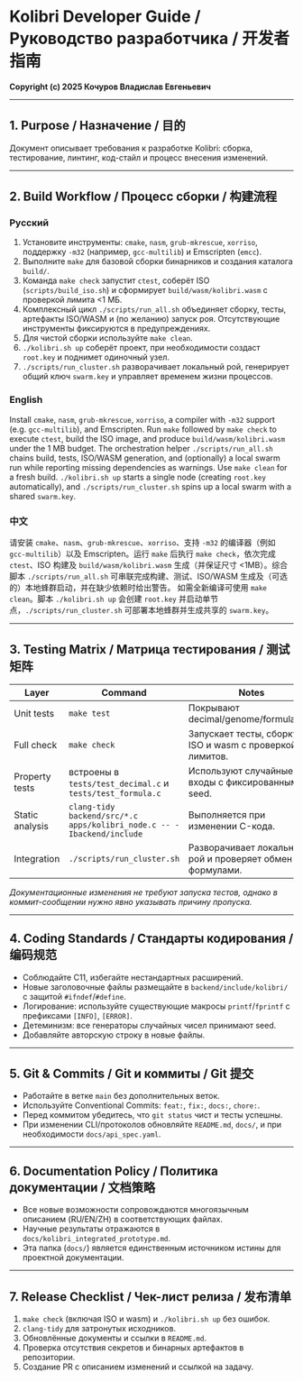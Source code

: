 # Kolibri Developer Guide / Руководство разработчика / 开发者指南

**Copyright (c) 2025 Кочуров Владислав Евгеньевич**

---

## 1. Purpose / Назначение / 目的

Документ описывает требования к разработке Kolibri: сборка, тестирование, линтинг, код-стайл и процесс внесения изменений.

---

## 2. Build Workflow / Процесс сборки / 构建流程

### Русский
1. Установите инструменты: `cmake`, `nasm`, `grub-mkrescue`, `xorriso`, поддержку `-m32` (например, `gcc-multilib`) и Emscripten (`emcc`).
2. Выполните `make` для базовой сборки бинарников и создания каталога `build/`.
3. Команда `make check` запустит `ctest`, соберёт ISO (`scripts/build_iso.sh`) и сформирует `build/wasm/kolibri.wasm` с проверкой лимита <1 МБ.
4. Комплексный цикл `./scripts/run_all.sh` объединяет сборку, тесты, артефакты ISO/WASM и (по желанию) запуск роя. Отсутствующие инструменты фиксируются в предупреждениях.
5. Для чистой сборки используйте `make clean`.
6. `./kolibri.sh up` соберёт проект, при необходимости создаст `root.key` и поднимет одиночный узел.
7. `./scripts/run_cluster.sh` разворачивает локальный рой, генерирует общий ключ `swarm.key` и управляет временем жизни процессов.

### English
Install `cmake`, `nasm`, `grub-mkrescue`, `xorriso`, a compiler with `-m32` support (e.g. `gcc-multilib`), and Emscripten. Run `make` followed by `make check` to execute `ctest`, build the ISO image, and produce `build/wasm/kolibri.wasm` under the 1 MB budget. The orchestration helper `./scripts/run_all.sh` chains build, tests, ISO/WASM generation, and (optionally) a local swarm run while reporting missing dependencies as warnings. Use `make clean` for a fresh build. `./kolibri.sh up` starts a single node (creating `root.key` automatically), and `./scripts/run_cluster.sh` spins up a local swarm with a shared `swarm.key`.

### 中文
请安装 `cmake`、`nasm`、`grub-mkrescue`、`xorriso`、支持 `-m32` 的编译器（例如 `gcc-multilib`）以及 Emscripten。运行 `make` 后执行 `make check`，依次完成 `ctest`、ISO 构建及 `build/wasm/kolibri.wasm` 生成（并保证尺寸 <1MB）。综合脚本 `./scripts/run_all.sh` 可串联完成构建、测试、ISO/WASM 生成及（可选的）本地蜂群启动，并在缺少依赖时给出警告。 如需全新编译可使用 `make clean`。脚本 `./kolibri.sh up` 会创建 `root.key` 并启动单节点，`./scripts/run_cluster.sh` 可部署本地蜂群并生成共享的 `swarm.key`。

---

## 3. Testing Matrix / Матрица тестирования / 测试矩阵

| Layer | Command | Notes |
|-------|---------|-------|
| Unit tests | `make test` | Покрывают decimal/genome/formula/roy. |
| Full check | `make check` | Запускает тесты, сборку ISO и wasm с проверкой лимитов. |
| Property tests | встроены в `tests/test_decimal.c` и `tests/test_formula.c` | Используют случайные входы с фиксированным seed. |
| Static analysis | `clang-tidy backend/src/*.c apps/kolibri_node.c -- -Ibackend/include` | Выполняется при изменении C-кода. |
| Integration | `./scripts/run_cluster.sh` | Разворачивает локальный рой и проверяет обмен формулами. |

*Документационные изменения не требуют запуска тестов, однако в коммит-сообщении нужно явно указывать причину пропуска.*

---

## 4. Coding Standards / Стандарты кодирования / 编码规范

- Соблюдайте C11, избегайте нестандартных расширений.
- Новые заголовочные файлы размещайте в `backend/include/kolibri/` с защитой `#ifndef`/`#define`.
- Логирование: используйте существующие макросы `printf`/`fprintf` с префиксами `[INFO]`, `[ERROR]`.
- Детеминизм: все генераторы случайных чисел принимают seed.
- Добавляйте авторскую строку в новые файлы.

---

## 5. Git & Commits / Git и коммиты / Git 提交

- Работайте в ветке `main` без дополнительных веток.
- Используйте Conventional Commits: `feat:`, `fix:`, `docs:`, `chore:`.
- Перед коммитом убедитесь, что `git status` чист и тесты успешны.
- При изменении CLI/протоколов обновляйте `README.md`, `docs/`, и при необходимости `docs/api_spec.yaml`.

---

## 6. Documentation Policy / Политика документации / 文档策略

- Все новые возможности сопровождаются многоязычным описанием (RU/EN/ZH) в соответствующих файлах.
- Научные результаты отражаются в `docs/kolibri_integrated_prototype.md`.
- Эта папка (`docs/`) является единственным источником истины для проектной документации.

---

## 7. Release Checklist / Чек-лист релиза / 发布清单

1. `make check` (включая ISO и wasm) и `./kolibri.sh up` без ошибок.
2. `clang-tidy` для затронутых исходников.
3. Обновлённые документы и ссылки в `README.md`.
4. Проверка отсутствия секретов и бинарных артефактов в репозитории.
5. Создание PR с описанием изменений и ссылкой на задачу.


